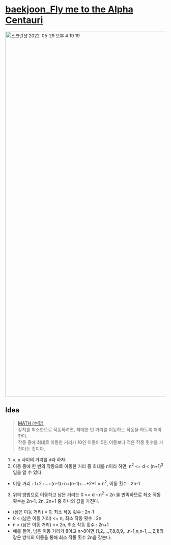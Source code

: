 # [baekjoon_Fly me to the Alpha Centauri](https://www.acmicpc.net/problem/1011)   

<img width="1145" alt="스크린샷 2022-05-29 오후 4 19 19" src="https://user-images.githubusercontent.com/87896466/170856940-83501335-dd68-4dc6-a200-a98351f914a2.png">


## Idea   
>  <a href="/Notes/수학" target="_blank">MATH (수학)</a>   
>  장치를 최소한으로 작동하려면, 최대한 먼 거리를 이동하는 작동을 하도록 해야한다.   
>  작동 중에 최대로 이동한 거리가 10인 이동이 5인 이동보다 적은 작동 횟수를 가진다는 것이다.

1. x, y 사이의 거리를 d라 하자.
2. 이동 중에 한 번의 작동으로 이동한 거리 중 최대를 n이라 하면, n<sup>2</sup> <= d < (n+1)<sup>2</sup> 임을 알 수 있다.   
- 이동 거리 : 1+2+...+(n-1)+n+(n-1)+...+2+1 = n<sup>2</sup>, 이동 횟수 : 2n-1
3. 위의 방법으로 이동하고 남은 거리는 0 <= d - n<sup>2</sup> < 2n 을 만족하므로 최소 작동 횟수는 2n-1, 2n, 2n+1 중 하나의 값을 가진다.   
- (남은 이동 거리) = 0, 최소 작동 횟수 : 2n-1   
- 0 < (남은 이동 거리) <= n, 최소 작동 횟수 : 2n   
- n < (남은 이동 거리) <= 2n, 최소 작동 횟수 : 2n+1   
- 예를 들어, 남은 이동 거리가 8이고 n>8이면 (1,2,...,7,8,8,9,...n-1,n,n-1,...,2,1)와 같은 방식의 이동을 통해 최소 작동 횟수 2n을 갖는다. 
